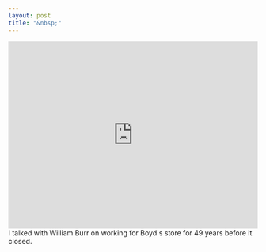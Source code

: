 ```yaml
---
layout: post
title: "&nbsp;"
---
```

<div style="padding:75% 0 0 0;position:relative;"><iframe src="https://player.vimeo.com/video/804307198?h=a31efef04b&amp;badge=0&amp;autopause=0&amp;player_id=0&amp;app_id=58479" frameborder="0" allow="autoplay; fullscreen; picture-in-picture" allowfullscreen style="position:absolute;top:0;left:0;width:100%;height:100%;" title="Gone chicken.mov"></iframe></div><script src="https://player.vimeo.com/api/player.js"></script>
I talked with William Burr on working for Boyd's store for 49 years before it closed.






